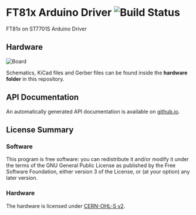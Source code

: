 # FT81x Arduino Driver ![Build Status](https://github.com/blazer82/FT81x_Arduino_Driver/workflows/FT81x%20Arduino%20Driver%20CI/badge.svg)

FT81x on ST7701S Arduino Driver

## Hardware

![Board](https://raw.githubusercontent.com/blazer82/FT81x_Arduino_Driver/master/assets/board.png)

Schematics, KiCad files and Gerber files can be found inside the **hardware folder** in this repository.

## API Documentation

An automatically generated API documentation is available on [github.io](https://blazer82.github.io/FT81x_Arduino_Driver).

## License Summary

### Software

This program is free software: you can redistribute it and/or modify it under the terms of the GNU General Public License as published by the Free Software Foundation, either version 3 of the License, or (at your option) any later version.

### Hardware

The hardware is licensed under [CERN-OHL-S v2](https://cern.ch/cern-ohl).
